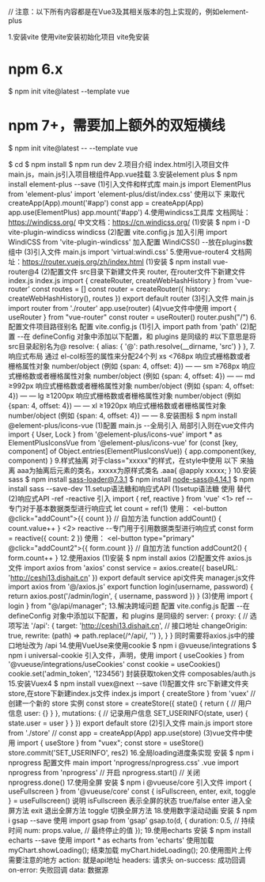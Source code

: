 
// 注意：以下所有内容都是在Vue3及其相关版本的包上实现的，例如element-plus

1.安装vite 使用vite安装初始化项目 vite免安装
  # npm 6.x
  $ npm init vite@latest <project-name> --template vue

  # npm 7+，需要加上额外的双短横线
  $ npm init vite@latest <project-name> -- --template vue

  $ cd <project-name>
  $ npm install
  $ npm run dev
2.项目介绍
  index.html引入项目文件main.js，main.js引入项目根组件App.vue挂载
3.安装element plus
  $ npm install element-plus --save
  (1)引入文件和样式库
    main.js
      import ElementPlus from 'element-plus'
      import 'element-plus/dist/index.css'
    使用以下 来取代 createApp(App).mount('#app')
      const app = createApp(App)
      app.use(ElementPlus)
      app.mount('#app')
4.使用windicss工具库
  文档网址：https://windicss.org/     中文文档：https://cn.windicss.org/
  (1)安装
    $ npm i -D vite-plugin-windicss windicss
  (2)配置 vite.config.js
    加入引用
      import WindiCSS from 'vite-plugin-windicss'
    加入配置
      WindiCSS()   --放在plugins数组中
  (3)引入文件
    main.js
      import 'virtual:windi.css'
5.使用vue-router4
  文档网址：https://router.vuejs.org/zh/index.html
  (1)安装
    $ npm install vue-router@4
  (2)配置文件
    src目录下新建文件夹 router, 在router文件下新建文件index.js
    index.js
      import { createRouter, createWebHashHistory } from 'vue-router'
      const routes = []
      const router = createRouter({
        history: createWebHashHistory(),
        routes
      })
      export default router
  (3)引入文件
    main.js
      import router from './router'
      app.use(router)
  (4)vue文件中使用
    import { useRouter } from "vue-router"
    const router = useRouter()
    router.push("/")
6.配置文件项目路径别名
  配置 vite.config.js
  (1)引入
    import path from 'path'
  (2)配置 --在 defineConfig 对象中添加以下配置，和 plugins 是同级的
    #以下意思是将src目录起别名为@
    resolve: {
      alias: {
        '@': path.resolve(__dirname, 'src')
      }
    },
7.响应式布局
  通过 el-col标签的属性来分配24个列
    xs	<768px 响应式栅格数或者栅格属性对象	number/object (例如 {span: 4, offset: 4})	—	—
    sm	≥768px 响应式栅格数或者栅格属性对象	number/object (例如 {span: 4, offset: 4})	—	—
    md	≥992px 响应式栅格数或者栅格属性对象	number/object (例如 {span: 4, offset: 4})	—	—
    lg	≥1200px 响应式栅格数或者栅格属性对象	number/object (例如 {span: 4, offset: 4})	—	—
    xl	≥1920px 响应式栅格数或者栅格属性对象	number/object (例如 {span: 4, offset: 4})	—	—
8.安装图标
  $ npm install @element-plus/icons-vue
  (1)配置
    main.js --全局引入  局部引入则在vue文件内 import { User, Lock } from '@element-plus/icons-vue'
      import * as ElementPlusIconsVue from '@element-plus/icons-vue'
      <!-- const app = createApp(App) -->
      for (const [key, component] of Object.entries(ElementPlusIconsVue)) {
        app.component(key, component)
      }
9.样式抽离
  对于class="xxxxx"的样式，在style中使用 以下 来抽离  aaa为抽离后元素的类名，xxxxx为原样式类名
    .aaa{
      @apply xxxxx;
    }
10.安装sass
  $ npm install sass-loader@7.3.1
  $ npm install node-sass@4.14.1
  $ npm install sass --save-dev
11.setup语法糖和响应式API
  (1)setup语法糖
    使用 <script setup></script> 替代 <script></script>
  (2)响应式API -ref -reactive
    引入 import { ref, reactive } from 'vue'
    <1> ref --专门对于基本数据类型进行响应式
      let count = ref(1)
      使用：
        <el-button @click="addCount">{{ count }}</el-button>
        // 自加方法
        function addCount() {
          count.value++
        }
    <2> reactive --专门用于引用数据类型进行响应式
      const form = reactive({
        count: 2
      })
      使用：
        <el-button type="primary" @click="addCount2">{{ form.count }}</el-button>
        // 自加方法
        function addCount2() {
          form.count++
        }
12.使用axios
  (1)安装
    $ npm install axios
  (2)配置文件
    axios.js文件
      import axios from 'axios'
      const service = axios.create({
        baseURL: 'http://ceshi13.dishait.cn'
      })
      export default service
    api文件夹 manager.js文件
      import axios from '@/axios.js'
      export function login(username, password) {
        return axios.post('/admin/login', {
          username,
          password
        })
      }
  (3)使用
    import { login } from "@/api/manager";
13.解决跨域问题
  配置 vite.config.js
  配置 --在 defineConfig 对象中添加以下配置，和 plugins 是同级的
    server: {
      proxy: {
        // 选项写法
        '/api': {
          target: 'http://ceshi13.dishait.cn',  // 接口地址
          changeOrigin: true,
          rewrite: (path) => path.replace(/^\/api/, '')
        },
      }
    }
  同时需要将axios.js中的接口地址改为 /api
14.使用VueUse来使用cookie
  $ npm i @vueuse/integrations
  $ npm i universal-cookie
  引入文件，声明，使用
    import { useCookies } from '@vueuse/integrations/useCookies'
    const cookie = useCookies()
    cookie.set('admin_token', '123456')
  封装获取token文件 composables/auth.js
15.安装Vuex4
  $ npm install vuex@next --save
  (1)配置文件
    src下新建文件夹store,在store下新建index.js文件
    index.js
      import { createStore } from 'vuex'
      // 创建一个新的 store 实例
      const store = createStore({
        state() {
          return {
            // 用户信息
            user: {}
          }
        },
        mutations: {
          // 记录用户信息
          SET_USERINFO(state, user) {
            state.user = user
          }
        }
      })
      export default store
  (2)引入文件
    main.js
      import store from './store'
      // const app = createApp(App)
      app.use(store)
  (3)vue文件中使用
    import { useStore } from "vuex";
    const store = useStore()
    store.commit('SET_USERINFO', res2)
16.全局loading进度条实现
  安装
    $ npm i nprogress
  配置文件
    main
      import 'nprogress/nprogress.css'
    .vue
      import nprogress from 'nprogress'
      // 开启
      nprogress.start()
      // 关闭
      nprogress.done()
17.使用全屏
  安装
    $ npm i @vueuse/core
  引入文件
    import { useFullscreen } from '@vueuse/core'
    const { isFullscreen, enter, exit, toggle } = useFullscreen()
  说明
    isFullscreen 表示全屏的状态 true/false
    enter 进入全屏方法
    exit 退出全屏方法
    toggle 切换全屏方法
18.使用数字滚动动画
  安装
    $ npm i gsap --save
  使用
    import gsap from 'gsap'
      gsap.to(d, {
        duration: 0.5, // 持续时间
        num: props.value, // 最终停止的值
      });
19.使用echarts
  安装
    $ npm install echarts --save
  使用
    import * as echarts from 'echarts'
    使用加载
    myChart.showLoading();
    结束加载
    myChart.hideLoading();
20.使用图片上传需要注意的地方
  action: 就是api地址
  headers: 请求头
  on-success: 成功回调
  on-error: 失败回调
  data: 数据源